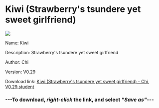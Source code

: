# Kiwi (Strawberry's tsundere yet sweet girlfriend)

<img src = "https://raw.githubusercontent.com/Arbiter1223/Daigaku-Gurashi-Custom-Students/master/Students/Files/Kiwi%20(Strawberry's%20tsundere%20yet%20sweet%20girlfriend).png">

Name: Kiwi

Description: Strawberry's tsundere yet sweet girlfriend

Author: Chi

Version: V0.29

Download link: <a href="https://raw.githubusercontent.com/Arbiter1223/Daigaku-Gurashi-Custom-Students/master/Students/Files/Kiwi%20(Strawberry's%20tsundere%20yet%20sweet%20girlfriend)%20-%20Chi%2C%20V0.29.student">Kiwi (Strawberry's tsundere yet sweet girlfriend) - Chi, V0.29.student</a>

### ---**To download, _right-click_ the link, and select _"Save as"_**---

